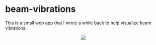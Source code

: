 # beam-vibrations

This is a small web app that I wrote a while back to help visualize beam vibrations.

<div style="display: flex; justify-content: center">
  <img src="https://media.giphy.com/media/CFgWHJtejzVoyKlste/giphy.gif">
</div>